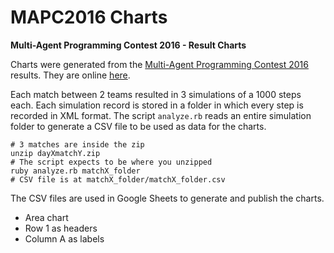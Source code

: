 # MAPC2016 Charts
**Multi-Agent Programming Contest 2016 - Result Charts**

Charts were generated from the [Multi-Agent Programming Contest 2016](https://multiagentcontest.org/2016/) results.
They are online [here](https://maumagnaguagno.github.io/MAPC2016_Charts/).

Each match between 2 teams resulted in 3 simulations of a 1000 steps each.
Each simulation record is stored in a folder in which every step is recorded in XML format.
The script ``analyze.rb`` reads an entire simulation folder to generate a CSV file to be used as data for the charts.

```Shell
# 3 matches are inside the zip
unzip dayXmatchY.zip
# The script expects to be where you unzipped
ruby analyze.rb matchX_folder
# CSV file is at matchX_folder/matchX_folder.csv
```

The CSV files are used in Google Sheets to generate and publish the charts.
- Area chart
- Row 1 as headers
- Column A as labels